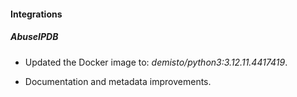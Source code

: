 
#### Integrations

##### AbuseIPDB
- Updated the Docker image to: *demisto/python3:3.12.11.4417419*.

- Documentation and metadata improvements.
